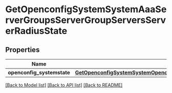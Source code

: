 # GetOpenconfigSystemSystemAaaServerGroupsServerGroupServersServerRadiusState

## Properties
Name | Type | Description | Notes
------------ | ------------- | ------------- | -------------
**openconfig_systemstate** | [**GetOpenconfigSystemSystemOpenconfigsystemsystemAaaServergroupsServersRadiusState**](GetOpenconfigSystemSystemOpenconfigsystemsystemAaaServergroupsServersRadiusState.md) |  | [optional] 

[[Back to Model list]](../README.md#documentation-for-models) [[Back to API list]](../README.md#documentation-for-api-endpoints) [[Back to README]](../README.md)


